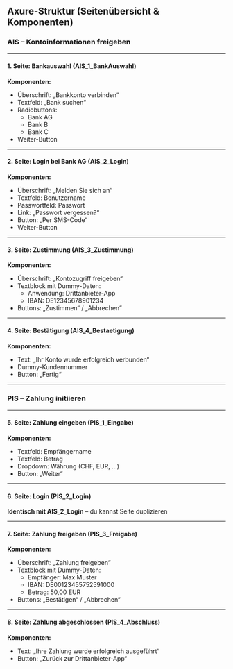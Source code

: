## **Axure-Struktur (Seitenübersicht & Komponenten)**

### **AIS – Kontoinformationen freigeben**

---

#### **1. Seite: Bankauswahl (AIS_1_BankAuswahl)**

**Komponenten:**
- Überschrift: „Bankkonto verbinden“
- Textfeld: „Bank suchen“
- Radiobuttons:
  - Bank AG
  - Bank B
  - Bank C
- Weiter-Button

---

#### **2. Seite: Login bei Bank AG (AIS_2_Login)**

**Komponenten:**
- Überschrift: „Melden Sie sich an“
- Textfeld: Benutzername
- Passwortfeld: Passwort
- Link: „Passwort vergessen?“
- Button: „Per SMS-Code“
- Weiter-Button

---

#### **3. Seite: Zustimmung (AIS_3_Zustimmung)**

**Komponenten:**
- Überschrift: „Kontozugriff freigeben“
- Textblock mit Dummy-Daten:
  - Anwendung: Drittanbieter-App
  - IBAN: DE12345678901234
- Buttons: „Zustimmen“ / „Abbrechen“

---

#### **4. Seite: Bestätigung (AIS_4_Bestaetigung)**

**Komponenten:**
- Text: „Ihr Konto wurde erfolgreich verbunden“
- Dummy-Kundennummer
- Button: „Fertig“

---

###  **PIS – Zahlung initiieren**

---

#### **5. Seite: Zahlung eingeben (PIS_1_Eingabe)**

**Komponenten:**
- Textfeld: Empfängername
- Textfeld: Betrag
- Dropdown: Währung (CHF, EUR, …)
- Button: „Weiter“

---

#### **6. Seite: Login (PIS_2_Login)**

**Identisch mit AIS_2_Login** – du kannst Seite duplizieren

---

#### **7. Seite: Zahlung freigeben (PIS_3_Freigabe)**

**Komponenten:**
- Überschrift: „Zahlung freigeben“
- Textblock mit Dummy-Daten:
  - Empfänger: Max Muster
  - IBAN: DE00123455752591000
  - Betrag: 50,00 EUR
- Buttons: „Bestätigen“ / „Abbrechen“

---

#### **8. Seite: Zahlung abgeschlossen (PIS_4_Abschluss)**

**Komponenten:**
- Text: „Ihre Zahlung wurde erfolgreich ausgeführt“
- Button: „Zurück zur Drittanbieter-App“

